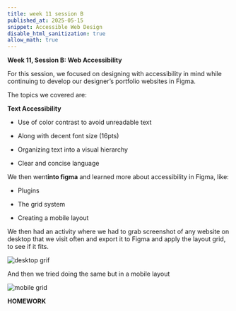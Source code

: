 ```yaml
---
title: week 11 session B
published_at: 2025-05-15
snippet: Accessible Web Design
disable_html_sanitization: true
allow_math: true
---
```


**Week 11, Session B: Web Accessibility**

For this session, we focused on designing with accessibility in mind while continuing to develop our designer’s portfolio websites in Figma. 

The topics we covered are:

**Text Accessibility**

-	Use of color contrast to avoid unreadable text

-	Along with decent font size (16pts)

-	Organizing text into a visual hierarchy

-	Clear and concise language

We then went**into figma** and learned more about accessibility in Figma, like:

-	Plugins

-	The grid system

-	Creating a mobile layout

We then had an activity where we had to grab screenshot of any website on desktop that we visit often and export it to Figma and apply the layout grid, to see if it fits.

![desktop grif](subfolder/pic33.png)

And then we tried doing the same but in a mobile layout

![mobile grid](subfolder/pic34.png)

**HOMEWORK**

